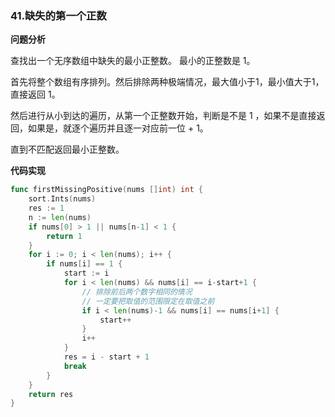 ### 41.缺失的第一个正数

**问题分析**

查找出一个无序数组中缺失的最小正整数。 最小的正整数是 1。

首先将整个数组有序排列。然后排除两种极端情况，最大值小于1，最小值大于1，直接返回 1。

然后进行从小到达的遍历，从第一个正整数开始，判断是不是 1 ，如果不是直接返回，如果是，就逐个遍历并且逐一对应前一位 + 1。

直到不匹配返回最小正整数。

**代码实现**

```go
func firstMissingPositive(nums []int) int {
	sort.Ints(nums)
	res := 1
	n := len(nums)
	if nums[0] > 1 || nums[n-1] < 1 {
		return 1
	}
	for i := 0; i < len(nums); i++ {
		if nums[i] == 1 {
			start := i
			for i < len(nums) && nums[i] == i-start+1 {
                // 排除前后两个数字相同的情况
                // 一定要把取值的范围限定在取值之前
				if i < len(nums)-1 && nums[i] == nums[i+1] {
					start++
				}
				i++
			}
			res = i - start + 1
			break
		}
	}
	return res
}
```

